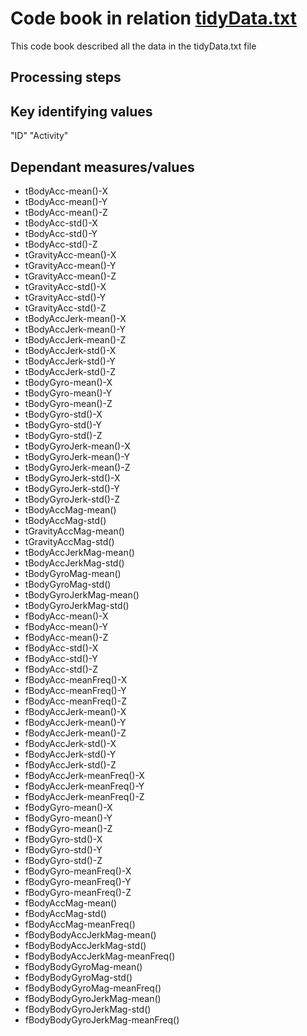 # Code book in relation [tidyData.txt](tidyData.txt)
This code book described all the data in the tidyData.txt file

## Processing steps

## Key identifying values
"ID" "Activity" 

## Dependant measures/values
- tBodyAcc-mean()-X 
- tBodyAcc-mean()-Y 
- tBodyAcc-mean()-Z 
- tBodyAcc-std()-X 
- tBodyAcc-std()-Y 
- tBodyAcc-std()-Z 
- tGravityAcc-mean()-X
- tGravityAcc-mean()-Y 
- tGravityAcc-mean()-Z 
- tGravityAcc-std()-X 
- tGravityAcc-std()-Y 
- tGravityAcc-std()-Z 
- tBodyAccJerk-mean()-X
- tBodyAccJerk-mean()-Y
- tBodyAccJerk-mean()-Z
- tBodyAccJerk-std()-X 
- tBodyAccJerk-std()-Y 
- tBodyAccJerk-std()-Z
- tBodyGyro-mean()-X 
- tBodyGyro-mean()-Y 
- tBodyGyro-mean()-Z 
- tBodyGyro-std()-X
- tBodyGyro-std()-Y 
- tBodyGyro-std()-Z
- tBodyGyroJerk-mean()-X 
- tBodyGyroJerk-mean()-Y 
- tBodyGyroJerk-mean()-Z 
- tBodyGyroJerk-std()-X
- tBodyGyroJerk-std()-Y 
- tBodyGyroJerk-std()-Z
- tBodyAccMag-mean() 
- tBodyAccMag-std()
- tGravityAccMag-mean()
- tGravityAccMag-std()
- tBodyAccJerkMag-mean()
- tBodyAccJerkMag-std()
- tBodyGyroMag-mean() 
- tBodyGyroMag-std()
- tBodyGyroJerkMag-mean() 
- tBodyGyroJerkMag-std() 
- fBodyAcc-mean()-X 
- fBodyAcc-mean()-Y 
- fBodyAcc-mean()-Z 
- fBodyAcc-std()-X
- fBodyAcc-std()-Y
- fBodyAcc-std()-Z
- fBodyAcc-meanFreq()-X 
- fBodyAcc-meanFreq()-Y 
- fBodyAcc-meanFreq()-Z
- fBodyAccJerk-mean()-X 
- fBodyAccJerk-mean()-Y 
- fBodyAccJerk-mean()-Z 
- fBodyAccJerk-std()-X
- fBodyAccJerk-std()-Y
- fBodyAccJerk-std()-Z
- fBodyAccJerk-meanFreq()-X
- fBodyAccJerk-meanFreq()-Y
- fBodyAccJerk-meanFreq()-Z
- fBodyGyro-mean()-X 
- fBodyGyro-mean()-Y 
- fBodyGyro-mean()-Z 
- fBodyGyro-std()-X
- fBodyGyro-std()-Y
- fBodyGyro-std()-Z
- fBodyGyro-meanFreq()-X 
- fBodyGyro-meanFreq()-Y
- fBodyGyro-meanFreq()-Z 
- fBodyAccMag-mean()
- fBodyAccMag-std()
- fBodyAccMag-meanFreq()
- fBodyBodyAccJerkMag-mean() 
- fBodyBodyAccJerkMag-std()
- fBodyBodyAccJerkMag-meanFreq()
- fBodyBodyGyroMag-mean() 
- fBodyBodyGyroMag-std()
- fBodyBodyGyroMag-meanFreq()
- fBodyBodyGyroJerkMag-mean()
- fBodyBodyGyroJerkMag-std()
- fBodyBodyGyroJerkMag-meanFreq()
